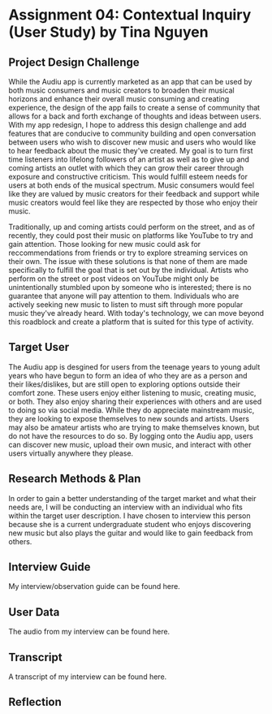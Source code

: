 # Assignment 04: Contextual Inquiry (User Study) by Tina Nguyen
## Project Design Challenge
While the Audiu app is currently marketed as an app that can be used by both music consumers and music creators to broaden their musical horizons and enhance their overall music consuming and creating experience, the design of the app fails to create a sense of community that allows for a back and forth exchange of thoughts and ideas between users. With my app redesign, I hope to address this design challenge and add features that are conducive to community building and open conversation between users who wish to discover new music and users who would like to hear feedback about the music they've created. My goal is to turn first time listeners into lifelong followers of an artist as well as to give up and coming artists an outlet with which they can grow their career through exposure and constructive criticism. This would fulfill esteem needs for users at both ends of the musical spectrum. Music consumers would feel like they are valued by music creators for their feedback and support while music creators would feel like they are respected by those who enjoy their music. 

Traditionally, up and coming artists could perform on the street, and as of recently, they could post their music on platforms like YouTube to try and gain attention. Those looking for new music could ask for reccommendations from friends or try to explore streaming services on their own. The issue with these solutions is that none of them are made specifically to fulfill the goal that is set out by the individual. Artists who perform on the street or post videos on YouTube might only be unintentionally stumbled upon by someone who is interested; there is no guarantee that anyone will pay attention to them. Individuals who are actively seeking new music to listen to must sift through more popular music they've already heard. With today's technology, we can move beyond this roadblock and create a platform that is suited for this type of activity. 
## Target User
The Audiu app is desgined for users from the teenage years to young adult years who have begun to form an idea of who they are as a person and their likes/dislikes, but are still open to exploring options outside their comfort zone. These users enjoy either listening to music, creating music, or both. They also enjoy sharing their experiences with others and are used to doing so via social media. While they do appreciate mainstream music, they are looking to expose themselves to new sounds and artists. Users may also be amateur artists who are trying to make themselves known, but do not have the resources to do so. By logging onto the Audiu app, users can discover new music, upload their own music, and interact with other users virtually anywhere they please. 
## Research Methods & Plan
In order to gain a better understanding of the target market and what their needs are, I will be conducting an interview with an individual who fits within the target user description. I have chosen to interview this person because she is a current undergraduate student who enjoys discovering new music but also plays the guitar and would like to gain feedback from others. 
## Interview Guide
My interview/observation guide can be found here.
## User Data
The audio from my interview can be found here.
## Transcript
A transcript of my interview can be found here. 
## Reflection
